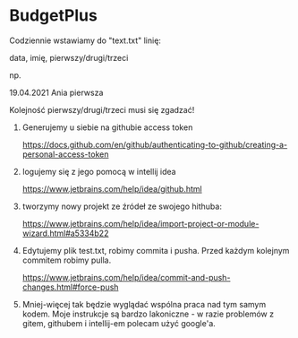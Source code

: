 # BudgetPlus

Codziennie wstawiamy do "text.txt" linię:

data, imię, pierwszy/drugi/trzeci

np.

19.04.2021 Ania pierwsza

Kolejność pierwszy/drugi/trzeci musi się zgadzać!

1. Generujemy u siebie na githubie access token

    https://docs.github.com/en/github/authenticating-to-github/creating-a-personal-access-token

2. logujemy się z jego pomocą w intellij idea
   
   https://www.jetbrains.com/help/idea/github.html
   
3. tworzymy nowy projekt ze źródeł ze swojego hithuba:
   
   https://www.jetbrains.com/help/idea/import-project-or-module-wizard.html#a5334b22

4. Edytujemy plik test.txt, robimy commita i pusha. Przed każdym kolejnym commitem robimy pulla.

    https://www.jetbrains.com/help/idea/commit-and-push-changes.html#force-push

5. Mniej-więcej tak będzie wyglądać wspólna praca nad tym samym kodem. Moje instrukcje są bardzo lakoniczne - w razie problemów z gitem, githubem i intellij-em polecam użyć google'a. 
